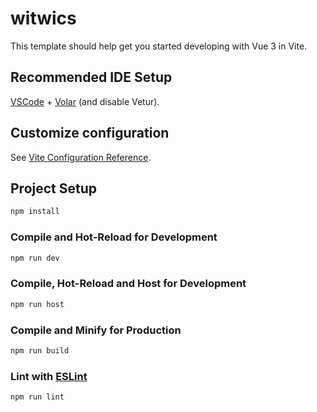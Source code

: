 # witwics

This template should help get you started developing with Vue 3 in Vite.

## Recommended IDE Setup

[VSCode](https://code.visualstudio.com/) + [Volar](https://marketplace.visualstudio.com/items?itemName=Vue.volar) (and disable Vetur).

## Customize configuration

See [Vite Configuration Reference](https://vitejs.dev/config/).

## Project Setup

```sh
npm install
```

### Compile and Hot-Reload for Development

```sh
npm run dev
```

### Compile, Hot-Reload and Host for Development

```sh
npm run host
```

### Compile and Minify for Production

```sh
npm run build
```

### Lint with [ESLint](https://eslint.org/)

```sh
npm run lint
```
